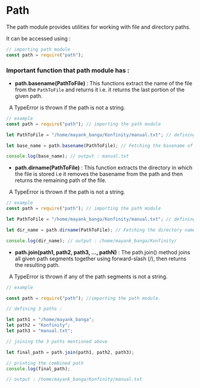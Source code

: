 # Path

The path module provides utilities for working with file and directory paths.

It can be accessed using :

```js
// importing path module
const path = require("path");
```

### Important function that path module has :

- **path.basename(PathToFile)** : This functions extract the name of the file from the `PathToFile` and returns it i.e. it returns the last portion of the given path.

  A TypeError is thrown if the path is not a string.

```js
// example
const path = require("path"); // importing the path module

let PathToFile = "/home/mayank_banga/Konfinity/manual.txt"; // defining the filename with its complete path and assigning to a variable PathToFile

let base_name = path.basename(PathToFile); // Fetching the basename of the file from PathToFile using path.basename() function.

console.log(base_name); // output : manual.txt
```

- **path.dirname(PathToFile)** : This function extracts the directory in which the file is stored i.e it removes the basename from the path and then returns the remaining path of the file.

  A TypeError is thrown if the path is not a string.

```js
// example
const path = require("path"); // importing the path module

let PathToFile = "/home/mayank_banga/Konfinity/manual.txt"; // defining the filename with its complete path and assigning to a variable PathToFile

let dir_name = path.dirname(PathToFile); // Fetching the directory name and path of the file from PathToFile using path.dirname() function.

console.log(dir_name); // output : /home/mayank_banga/Konfinity/
```

- **path.join(path1, path2, path3, ..., pathN)** : The path.join() method joins all given path segments together using forward-slash (/), then returns the resulting path.

  A TypeError is thrown if any of the path segments is not a string.

```js
// example

const path = require("path"); //importing the path module.

// defining 3 paths :

let path1 = "/home/mayank_banga";
let path2 = "Konfinity";
let path3 = "manual.txt";

// joining the 3 paths mentioned above

let final_path = path.join(path1, path2, path3);

// printing the combined path
console.log(final_path);

// output : /home/mayank_banga/Konfinity/manual.txt
```